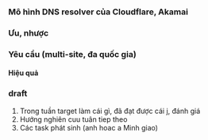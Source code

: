 ### Mô hình DNS resolver của Cloudflare, Akamai 
### Ưu, nhược
### Yêu cầu (multi-site, đa quốc gia)
#### Hiệu quả

### draft
1. Trong tuần target làm cái gì, đã đạt được cái j, đánh giá 
2. Hướng nghiên cuu tuân tiep theo
3. Các task phát sinh (anh hoac a Minh giao)

